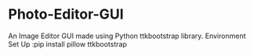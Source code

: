 # Photo-Editor-GUI
An Image Editor GUI made using Python ttkbootstrap library.
Environment Set Up :pip install pillow ttkbootstrap
